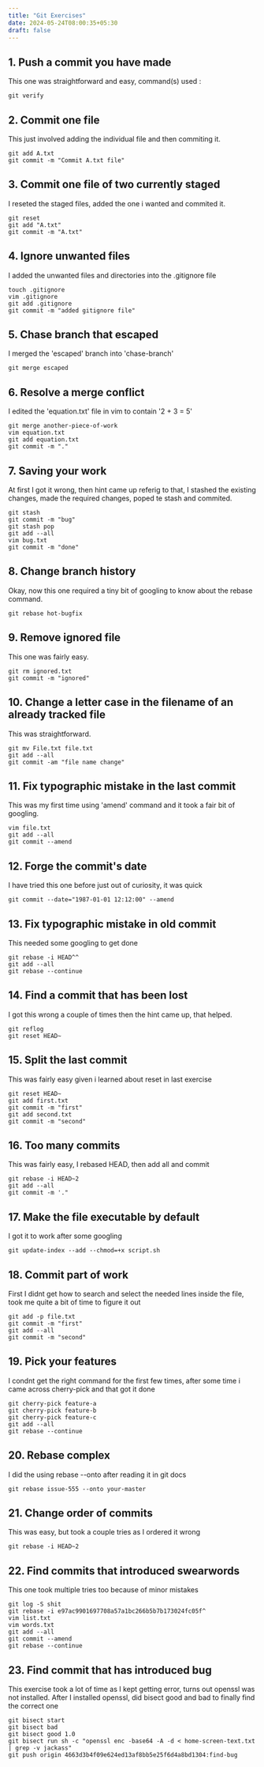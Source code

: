 ```yaml
---
title: "Git Exercises"
date: 2024-05-24T08:00:35+05:30
draft: false
---
```



## 1. Push a commit you have made

This one was straightforward and easy, command(s) used : 

```
git verify
```

## 2. Commit one file 

This just involved adding the individual file and then commiting it.

```
git add A.txt
git commit -m "Commit A.txt file"
```

## 3. Commit one file of two currently staged

I reseted the staged files, added the one i wanted and commited it.

```
git reset
git add "A.txt"
git commit -m "A.txt"
```

## 4. Ignore unwanted files

I added the unwanted files and directories into the .gitignore file

```
touch .gitignore
vim .gitignore
git add .gitignore
git commit -m "added gitignore file"
```

## 5. Chase branch that escaped

I merged the 'escaped' branch into 'chase-branch'

```
git merge escaped
```

## 6. Resolve a merge conflict

I edited the 'equation.txt' file in vim to contain '2 + 3 = 5'

```
git merge another-piece-of-work
vim equation.txt
git add equation.txt
git commit -m "."
```

## 7. Saving your work

At first I got it wrong, then hint came up referig to that, I stashed the existing changes, made the required changes, poped te stash and commited.

```
git stash
git commit -m "bug"
git stash pop
git add --all
vim bug.txt
git commit -m "done"
```

## 8. Change branch history

Okay, now this one required a tiny bit of googling to know about the rebase command.

```
git rebase hot-bugfix
```

## 9. Remove ignored file

This one was fairly easy.

```
git rm ignored.txt
git commit -m "ignored"
```

## 10. Change a letter case in the filename of an already tracked file

This was straightforward.

```
git mv File.txt file.txt
git add --all
git commit -am "file name change"
```

## 11. Fix typographic mistake in the last commit

This was my first time using 'amend' command and it took a fair bit of googling.

```
vim file.txt
git add --all
git commit --amend
```

## 12. Forge the commit's date

I have tried this one before just out of curiosity, it was quick

```
git commit --date="1987-01-01 12:12:00" --amend
```

## 13. Fix typographic mistake in old commit

This needed some googling to get done

```
git rebase -i HEAD^^
git add --all
git rebase --continue
```

## 14. Find a commit that has been lost

I got this wrong a couple of times then the hint came up, that helped.

```
git reflog
git reset HEAD~
```

## 15. Split the last commit

This was fairly easy given i learned about reset in last exercise

```
git reset HEAD~
git add first.txt
git commit -m "first"
git add second.txt
git commit -m "second"
```

## 16. Too many commits

This was fairly easy, I rebased HEAD, then add all and commit

```
git rebase -i HEAD~2
git add --all
git commit -m '."
```

## 17. Make the file executable by default

I got it to work after some googling

```
git update-index --add --chmod=+x script.sh
```

## 18. Commit part of work

First I didnt get how to search and select the needed lines inside the file, took me quite a bit of time to figure it out

```
git add -p file.txt
git commit -m "first"
git add --all
git commit -m "second"
```

## 19. Pick your features

I condnt get the right command for the first few times, after some time i came across cherry-pick and that got it done

```
git cherry-pick feature-a
git cherry-pick feature-b
git cherry-pick feature-c
git add --all
git rebase --continue
```

## 20. Rebase complex

I did the using rebase --onto after reading it in git docs

```
git rebase issue-555 --onto your-master
```

## 21. Change order of commits

This was easy, but took a couple tries as I ordered it wrong

```
git rebase -i HEAD~2
```

## 22. Find commits that introduced swearwords

This one took multiple tries too because of minor mistakes

```
git log -S shit
git rebase -i e97ac9901697708a57a1bc266b5b7b173024fc05f^
vim list.txt
vim words.txt
git add --all
git commit --amend
git rebase --continue
```

## 23. Find commit that has introduced bug

This exercise took a lot of time as I kept getting error, turns out openssl was not installed. After I installed openssl, did bisect good and bad to finally find the correct one

```
git bisect start
git bisect bad
git bisect good 1.0
git bisect run sh -c "openssl enc -base64 -A -d < home-screen-text.txt | grep -v jackass"
git push origin 4663d3b4f09e624ed13af8bb5e25f6d4a8bd1304:find-bug
```